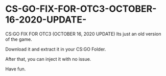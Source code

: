 # CS-GO-FIX-FOR-OTC3-OCTOBER-16-2020-UPDATE-
CS:GO FIX FOR OTC3 (OCTOBER 16, 2020 UPDATE)
Its just an old version of the game.

Download it and extract it in your CS:GO Folder.

After that, you can inject it with no issue.

Have fun.
